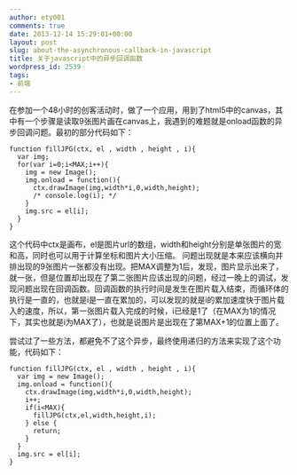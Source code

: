 ```yaml
---
author: ety001
comments: true
date: 2013-12-14 15:29:01+00:00
layout: post
slug: about-the-asynchronous-callback-in-javascript
title: 关于javascript中的异步回调函数
wordpress_id: 2539
tags:
- 前端
---
```


在参加一个48小时的创客活动时，做了一个应用，用到了html5中的canvas，其中有一个步骤是读取9张图片画在canvas上，我遇到的难题就是onload函数的异步回调问题。最初的部分代码如下：

```
function fillJPG(ctx, el , width , height , i){
  var img;
  for(var i=0;i<MAX;i++){
    img = new Image();
    img.onload = function(){
      ctx.drawImage(img,width*i,0,width,height);
      /* console.log(i); */
    }
    img.src = el[i];
  }
}
```

这个代码中ctx是画布，el是图片url的数组，width和height分别是单张图片的宽和高，同时也可以用于计算坐标和图片大小压缩。
问题出现就是本来应该横向并排出现的9张图片一张都没有出现。把MAX调整为1后，发现，图片显示出来了，就一张，但是位置却出现在了第二张图片应该出现的问题，经过一晚上的调试，发现问题出现在回调函数。回调函数的执行时间是发生在图片载入结束，而循环体的执行是一直的，也就是i是一直在累加的，可以发现的就是i的累加速度快于图片载入的速度，所以，第一张图片载入完成的时候，i已经是1了（在MAX为1的情况下，其实也就是i为MAX了），也就是说图片是出现在了第MAX+1的位置上面了。

尝试过了一些方法，都避免不了这个异步，最终使用递归的方法来实现了这个功能，代码如下：

```
function fillJPG(ctx, el , width , height , i){
  var img = new Image();
  img.onload = function(){
    ctx.drawImage(img,width*i,0,width,height);
    i++;
    if(i<MAX){
      fillJPG(ctx,el,width,height,i);
    } else {
      return;
    }
  }
  img.src = el[i];
}
```

